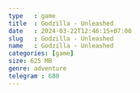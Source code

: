 ```yaml
---
type   : game
title  : Godzilla - Unleashed
date   : 2024-03-22T12:46:15+07:00
slug   : Godzilla - Unleashed
name   : Godzilla - Unleashed
categories: [game]
size: 625 MB
genre: adventure
telegram : 680
---
```


